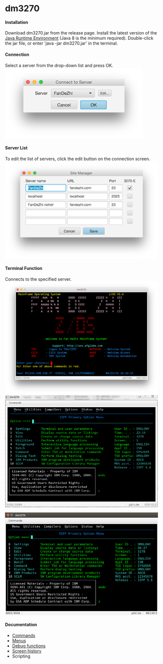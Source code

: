 # dm3270
#### Installation
Download dm3270.jar from the release page. Install the latest version of the [Java Runtime Environment](http://www.oracle.com/technetwork/java/javase/downloads/index.html) (Java 8 is the minimum required). Double-click the jar file, or enter 'java -jar dm3270.jar' in the terminal.
#### Connection
Select a server from the drop-down list and press OK.  
![Default Connection](resources/connect1.png?raw=true "default connection")
#### Server List
To edit the list of servers, click the edit button on the connection screen.  
![Sites](resources/sitelist.png?raw=true "site list")
#### Terminal Function
Connects to the specified server.  
![Terminal screen](resources/terminal.png?raw=true "OSX")
![Terminal screen](resources/winterminal.png?raw=true "Windows")
  
![Terminal screen](resources/linuxterminal.png?raw=true "Ubuntu")
#### Documentation
* [Commands](resources/commands.md)
* [Menus](resources/menus.md)
* [Debug functions](resources/functions.md)
* [Screen history](resources/history.md)
* Scripting
